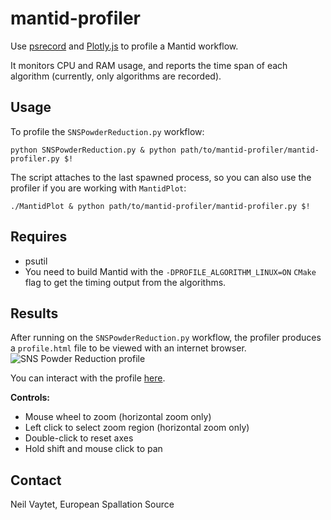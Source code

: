# mantid-profiler

Use [psrecord](https://github.com/astrofrog/psrecord) and [Plotly.js](https://plot.ly/javascript/) to profile a Mantid workflow.

It monitors CPU and RAM usage, and reports the time span of each algorithm (currently, only algorithms are recorded).

## Usage

To profile the `SNSPowderReduction.py` workflow:
```
python SNSPowderReduction.py & python path/to/mantid-profiler/mantid-profiler.py $!
```
The script attaches to the last spawned process, so you can also use the profiler if you are working with `MantidPlot`:
```
./MantidPlot & python path/to/mantid-profiler/mantid-profiler.py $!
```

## Requires

- psutil
- You need to build Mantid with the `-DPROFILE_ALGORITHM_LINUX=ON` `CMake` flag to get the timing output from the algorithms.

## Results

After running on the `SNSPowderReduction.py` workflow, the profiler produces a `profile.html` file to be viewed with an internet browser.
![SNS Powder Reduction profile](http://www.nbi.dk/~nvaytet/SNSPowderReduction_12.png)

You can interact with the profile [here](http://www.nbi.dk/~nvaytet/SNSPowderReduction_12.html).

**Controls:**

- Mouse wheel to zoom (horizontal zoom only)
- Left click to select zoom region (horizontal zoom only)
- Double-click to reset axes
- Hold shift and mouse click to pan

## Contact

Neil Vaytet, European Spallation Source
